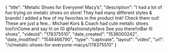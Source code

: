 {
    "title": "Metalic Shoes for Everyone! Macy’s",
    "description": "I had a lot of fun trying on metalic shoes on store! They had many different styles & brands! I added a few of my favorites in the product link! Check them out! These are just a few... Michael Kors & Coach had cute metalic shoes too!\nCome and say hi on IG @fashionstylefavs See you there!\nBar III shoes",
    "videoid": "178375510",
    "date_created": "1538000242",
    "date_modified": "1546466790",
    "type": "captivate",
    "layout": "video",
    "url": "\/v\/metalic-shoes-for-everyone-macys\/178375510"
}